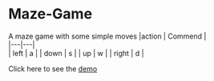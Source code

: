 # Maze-Game
A maze game with some simple moves
|action | Commend  |         
|---|---|   
| left |  a |
| down | s |
| up | w |
| right | d |


Click here to see the  [demo](https://sakib2005.github.io/Maze-Game/)

